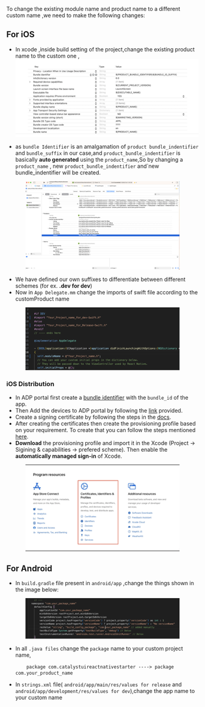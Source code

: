 To change the existing module name and product name to a different custom name ,we need to make the following changes:

## For iOS

- In xcode ,inside build setting of the project,change the existing product name to the custom one ,
  <img src="./changes-app-name/bundleId.png">

- as `bundle Identifier` is an amalgamation of `product bundle_indentifier` and `bundle_suffix` in our case,and `product_bundle_indentifier` is basically **auto generated** using the `product_name`,So by changing a `product_name` , new `product_bundle_indentifier` and`new bundle_indentifier will be created.

 <p align="center" > <img  src="./changes-app-name/customProductName.png"   width="80%"  height="50%"> </p> 
           
 - We have defined our own suffixes to differentiate between different schemes (for ex. **.dev for dev**)
 - Now in `App Delegate.mm` change the imports of swift file according to the customProduct name

 <p align="center" > <img  src="./changes-app-name/customAppDelegate.png"   width="80%"  height="50%"> </p>
 
  ### iOS Distribution

- In ADP portal first create a [bundle identifier](https://developer.apple.com/help/account/manage-identifiers/register-an-app-id 'bundle identifier') with the `bundle_id` of the app.
- Then Add the devices to ADP portal by following the [link](https://developer.apple.com/help/account/register-devices/register-a-single-device/ 'link') provided.
- Create a signing certificate by following the steps in the [docs](https://developer.apple.com/help/account/create-certificates/create-developer-id-certificates 'docs').
- After creating the certificates then create the provisioning profile based on your requirement. To create that you can follow the steps mentioned [here](https://developer.apple.com/help/account/manage-profiles/create-an-ad-hoc-provisioning-profile 'here').
- **Download** the provisioning profile and import it in the Xcode (Project -> Sigining & capabilities -> prefered scheme). Then enable the **automatically managed sign-in** of Xcode.

<p align="center" > <img  src="./changes-app-name/iosDistribution.gif"   width="80%"  height="70%"> </p>

## For Android

- In `build.gradle` file present in `android/app` ,change the things shown in the image below:
<p align="center" > <img  src="./changes-app-name/androidBuildGradle.png"   width="80%"  height="50%"> </p>

- In all `.java files` change the `package` name to your custom project name,

          package com.catalystuireactnativestarter ----> package com.your_product_name

- In `strings.xml` file( `android/app/main/res/values for release` and `android/app/development/res/values for dev`),change the app name to your custom name
